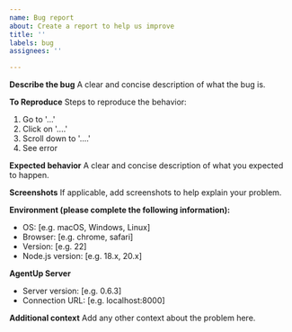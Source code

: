 ```yaml
---
name: Bug report
about: Create a report to help us improve
title: ''
labels: bug
assignees: ''

---
```


**Describe the bug**
A clear and concise description of what the bug is.

**To Reproduce**
Steps to reproduce the behavior:
1. Go to '...'
2. Click on '....'
3. Scroll down to '....'
4. See error

**Expected behavior**
A clear and concise description of what you expected to happen.

**Screenshots**
If applicable, add screenshots to help explain your problem.

**Environment (please complete the following information):**
 - OS: [e.g. macOS, Windows, Linux]
 - Browser: [e.g. chrome, safari]
 - Version: [e.g. 22]
 - Node.js version: [e.g. 18.x, 20.x]

**AgentUp Server**
 - Server version: [e.g. 0.6.3]
 - Connection URL: [e.g. localhost:8000]

**Additional context**
Add any other context about the problem here.